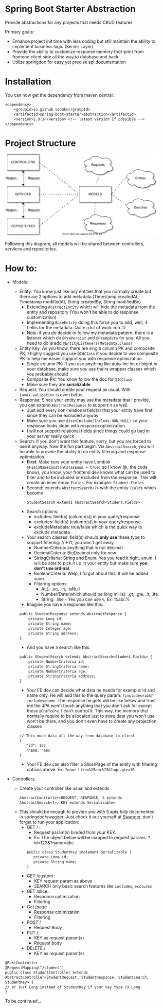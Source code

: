 # Spring Boot Starter Abstraction

Provide abstractions for any projects that needs CRUD features

Primary goals:

- Enhance project init time with less coding but still maintain the ability to implement business logic (Server Layer)
- Provide the ability to customize response memory foot-print from frontend client side all the way to database and back
- Utilize springdoc for easy yet precise api documentation

# Installation

You can now get the dependency from maven central:

```
<dependency>
    <groupId>io.github.voduku</groupId>
    <artifactId>spring-boot-starter-abstraction</artifactId>
    <version>1.0.3</version> <!-- latest version if possible -->
</dependency>
```

# Project Structure

![Project Structure](./assets/project-structure.svg)

Following this diagram, all models will be shared between controllers, services and repositories.

# How to:

- Models:
    - Entity: You know just like any entities that you normally create but there are 2 options to add metadata (Timestamp createdAt, Timestamp modifiedAt,
      String createdBy, String modifiedBy)
        - Extending `AbstractEntity` which will hide the metadata from the entity and repository (You won't be able to do response customization)
        - Implementing `BaseEntity` doing this force you to add, well, 4 fields for the metadata. Quite a lot of work imo :D
        - Note: if you do decide to follow my metadata pattern, there is a listener which do `@PrePersist` and `@PreUpdate` for you. All you need to do is
          add `@EntityListeners(Metadata.class)`
    - Entity Key: As you know, there are single column PK and composite PK, I highly suggest you use `@IdClass` if you decide to use composite PK to help me
      easier support you with response optimization
        - Single column PK: If you use anything like auto-inc int or bigint in your database, make sure you use theirs wrapper classes which you probably should
        - Composite PK: You know follow the doc for `@IdClass`
        - Make sure they are **serializable**
    - Request: You should create your request as usual. With `javax.validation` is even better.
    - Response: Since your entity may use the metadata that I provide, you can extend `AbstractResponse` to support it as well.
        - Just add every non-relational field(s) that your entity have first since they can be excluded anyway
        - Make sure you use `@JsonInclude(Include.NON_NULL)` so your response looks clean with response optimization.
        - I will not support relational fields since things could go bad in your server really quick
    - Search: If you don't want this feature, sorry, but you are forced to use it anyway. Now the fun part begin. Via `AbstractSearch`, you will be able to
      provide the ability to do entity filtering and response optimization.
        - **First**: Make sure your entity have Lombok `@FieldNameConstants(asEnum = true)` so I know (jk, the code know), you know, your frontend dev knows
          what can be used to filter and to be included or excluded from the response. This will create an inner enum `Fields`. For example: `Student.Fields`
        - Second: extends `AbstractSearch<?>` with the entity `Fields` which become
          ```
          StudentSearch extends AbstractSearch<Student.Fields>
          ```
        - Search options:
            - includes: field(s) (column(s)) in your query/response
            - excludes: field(s) (column(s)) in your query/response
            - excludeMetadata: true/false which is the quick way to exclude metadata
        - Your search classes' field(s) should **only use** these type to support filtering: // FYI, you won't get away.
            - NumberCriteria: anything that is not decimal
            - DecimalCriteria: BigDecimal only for now.
            - StringCriteria: String and Enum. Yes you read it right, enum. I will be able to pick it up in your entity but make sure **you don't use ordinal**.
            - BooleanCriteria: Welp, I forgot about this, it will be added soon.
            - Filtering options:
               - ALL: .eq, .in, .isNull
               - Number/Date(which should be long millis): .gt, .gte, .lt, .lte
               - String: .like - Yes you can use `%`. Ex: %abc%
        - Imagine you have a response like this:
        ```
        public StudentResponse extends AbstractResponse {
            private Long id;
            private String name;
            private Integer age;
            private String address;
        }
        ```
        - And you have a search like this:
        ```
        public StudentSearch extends AbstractSearch<Student.Fields> {
            private NumberCriteria id;
            private StringCriteria name;
            private NumberCriteria age;
            private StringCriteria address;
        }
        ```
        - Your FE dev can decide what data he needs for example: id and name only. He will add this to the query param: `?includes=id&?includes=name`. The
          response he gets will be like below and trust me the JPA won't touch anything that you don't ask for except those `@OneToOne`. I can't control it.
          This way, the memory that normally require to be allocated just to store data you won't use won't be there, and you don't even have to create any
          projection classes
        ```
        // This much data all the way from database to client
        {
           "id": 123
           "name: "abc
        }
        ```
        - Your FE dev can also filter a Slice/Page of the entity with filtering options above. Ex: `?name.like=%25abc%25&?age.gte=10`

- Controllers:
    - Create your controller like usual and extends
      ```
      AbstractController<REQUEST, RESPONSE, S extends AbstractSearch<?>, KEY extends Serializable>
      ```
    - This should be enough to provide you with 5 apis fully documented in springdoc/swagger. Just check it out yourself
      at [Swagger](http://locahost:8080/swagger-ui/index.html), don't forget to run your application:
        - GET / :
            - Request param(s) binded from your KEY.
            - Ex: The object below will be mapped to request params: ?id=123&?name=abc
            ```
            public class StudentKey implement Serializable {
               private Long id;
               private String name;
            }
            ```
        - GET /custom :
            - KEY request param as above
            - SEARCH only basic search features like `includes`, `excludes`
        - GET /slice :
            - Response optimization
            - Filtering
        - Get /page
            - Response optimization
            - Filtering
        - POST /
            - Request Body
        - PUT /
            - KEY as request param(s)
            - Request body
        - DELETE /
            - KEY as request param(s)

```
@RestController
@RequestMapping("/student")
public class StudentController extends AbstractController<StudentRequest, StudentResponse, StudentSearch, StudentKey> { 
// or just Long instead of StudentKey if your key type is Long
}
```

To be continued...
